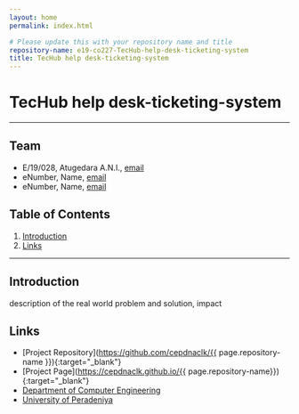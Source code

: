 ```yaml
---
layout: home
permalink: index.html

# Please update this with your repository name and title
repository-name: e19-co227-TecHub-help-desk-ticketing-system
title: TecHub help desk-ticketing-system
---
```


[comment]: # "This is the standard layout for the project, but you can clean this and use your own template"

# TecHub help desk-ticketing-system

---

<!-- 
This is a sample image, to show how to add images to your page. To learn more options, please refer [this](https://projects.ce.pdn.ac.lk/docs/faq/how-to-add-an-image/)

![Sample Image](./images/sample.png)
 -->

## Team
-  E/19/028, Atugedara A.N.I., [email](e19028@eng.pdn.ac.lk)
-  eNumber, Name, [email](mailto:name@email.com)
-  eNumber, Name, [email](mailto:name@email.com)

## Table of Contents
1. [Introduction](#introduction)
2. [Links](#links)

---

## Introduction

 description of the real world problem and solution, impact


## Links

- [Project Repository](https://github.com/cepdnaclk/{{ page.repository-name }}){:target="_blank"}
- [Project Page](https://cepdnaclk.github.io/{{ page.repository-name}}){:target="_blank"}
- [Department of Computer Engineering](http://www.ce.pdn.ac.lk/)
- [University of Peradeniya](https://eng.pdn.ac.lk/)


[//]: # (Please refer this to learn more about Markdown syntax)
[//]: # (https://github.com/adam-p/markdown-here/wiki/Markdown-Cheatsheet)
